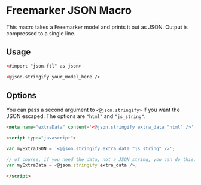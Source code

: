# Freemarker JSON Macro

This macro takes a Freemarker model and prints it out as JSON. Output is compressed to a single line.

## Usage

```html
<#import "json.ftl" as json>

<@json.stringify your_model_here />
```

## Options

You can pass a second argument to `<@json.stringify>` if you want the JSON escaped. The options are `"html"` and `"js_string"`.

```html
<meta name="extraData" content='<@json.stringify extra_data "html" />' />

<script type="javascript">

var myExtraJSON = '<@json.stringify extra_data "js_string" />';

// of course, if you need the data, not a JSON string, you can do this:
var myExtraData = <@json.stringify extra_data />;

</script>
```
